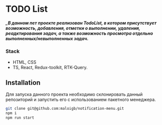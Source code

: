 # TODO List
##### _В данном пет проекте реализован TodoList, в котором присутствует возможность, добавления, отметки о выполнении, удаления, реадктирования задач, а также возможность просмотра отдельно выполненных/невыполненных задач.

### Stack
- HTML, CSS
- TS, React, Redux-toolkit, RTK-Query.

## Installation

Для запуска данного проекта необходимо склонировать данный репозиторий и запустить его с использованием пакетного менеджера.

```sh
git clone git@github.com:maloigb/notification-menu.git
npm i
npm run start
```

